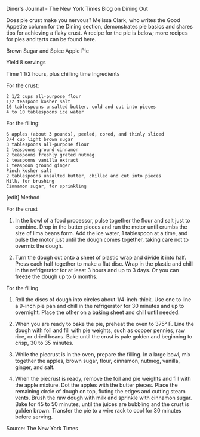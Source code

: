 Diner's Journal - The New York Times Blog on Dining Out

Does pie crust make you nervous? Melissa Clark, who writes the Good Appetite column for the Dining section, demonstrates pie basics and shares tips for achieving a flaky crust. A recipe for the pie is below; more recipes for pies and tarts can be found here.

Brown Sugar and Spice Apple Pie

Yield 8 servings

Time 1 1/2 hours, plus chilling time Ingredients

For the crust:

    2 1/2 cups all-purpose flour
    1/2 teaspoon kosher salt
    16 tablespoons unsalted butter, cold and cut into pieces
    4 to 10 tablespoons ice water 

For the filling:

    6 apples (about 3 pounds), peeled, cored, and thinly sliced
    3/4 cup light brown sugar
    3 tablespoons all-purpose flour
    2 teaspoons ground cinnamon
    2 teaspoons freshly grated nutmeg
    2 teaspoons vanilla extract
    1 teaspoon ground ginger
    Pinch kosher salt
    2 tablespoons unsalted butter, chilled and cut into pieces
    Milk, for brushing
    Cinnamon sugar, for sprinkling 

[edit]
Method


For the crust

1. In the bowl of a food processor, pulse together the flour and salt just to combine. Drop in the butter pieces and run the motor until crumbs the size of lima beans form. Add the ice water, 1 tablespoon at a time, and pulse the motor just until the dough comes together, taking care not to overmix the dough.

2. Turn the dough out onto a sheet of plastic wrap and divide it into half. Press each half together to make a flat disc. Wrap in the plastic and chill in the refrigerator for at least 3 hours and up to 3 days. Or you can freeze the dough up to 6 months.

For the filling

1. Roll the discs of dough into circles about 1/4-inch-thick. Use one to line a 9-inch pie pan and chill in the refrigerator for 30 minutes and up to overnight. Place the other on a baking sheet and chill until needed.

2. When you are ready to bake the pie, preheat the oven to 375° F. Line the dough with foil and fill with pie weights, such as copper pennies, raw rice, or dried beans. Bake until the crust is pale golden and beginning to crisp, 30 to 35 minutes.

3. While the piecrust is in the oven, prepare the filling. In a large bowl, mix together the apples, brown sugar, flour, cinnamon, nutmeg, vanilla, ginger, and salt.

4. When the piecrust is ready, remove the foil and pie weights and fill with the apple mixture. Dot the apples with the butter pieces. Place the remaining circle of dough on top, fluting the edges and cutting steam vents. Brush the raw dough with milk and sprinkle with cinnamon sugar. Bake for 45 to 50 minutes, until the juices are bubbling and the crust is golden brown. Transfer the pie to a wire rack to cool for 30 minutes before serving.

Source: The New York Times 